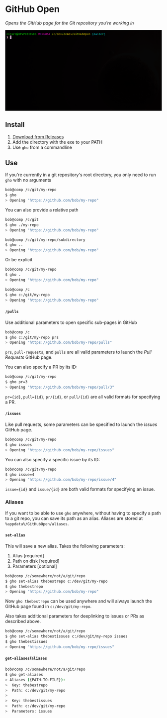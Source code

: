 # GitHub Open

_Opens the GitHub page for the Git repository you're working in_

![gif](./gifs/gho1.gif)

## Install

1. [Download from Releases](https://github.com/eaardal/github-open/releases)
2. Add the directory with the exe to your PATH
3. Use `gho` from a commandline

## Use

If you're currently in a git repository's root directory, you only need to run `gho` with no arguments

```bash
bob@comp /c/git/my-repo
$ gho
> Opening "https://github.com/bob/my-repo"
```

You can also provide a relative path

```bash
bob@comp /c/git
$ gho ./my-repo
> Opening "https://github.com/bob/my-repo"
```

```bash
bob@comp /c/git/my-repo/subdirectory
$ gho ..
> Opening "https://github.com/bob/my-repo"
```

Or be explicit

```bash
bob@comp /c/git/my-repo
$ gho .
> Opening "https://github.com/bob/my-repo"
```

```bash
bob@comp /c
$ gho c:/git/my-repo
> Opening "https://github.com/bob/my-repo"
```

#### `/pulls`

Use additional parameters to open specific sub-pages in GitHub

```bash
bob@comp /c
$ gho c:/git/my-repo prs
> Opening "https://github.com/bob/my-repo/pulls"
```

`prs`, `pull-requests`, and `pulls` are all valid parameters to launch the _Pull Requests_ GitHub page.

You can also specify a PR by its ID:

```bash
bob@comp /c/git/my-repo
$ gho pr=3
> Opening "https://github.com/bob/my-repo/pull/3"
```

`pr={id}`, `pull={id}`, `pr/{id}`, or `pull/{id}` are all valid formats for specifying a PR.

#### `/issues`

Like pull requests, some parameters can be specified to launch the _Issues_ GitHub page.

```bash
bob@comp /c/git/my-repo
$ gho issues
> Opening "https://github.com/bob/my-repo/issues"
```

You can also specify a specific issue by its ID:

```bash
bob@comp /c/git/my-repo
$ gho issue=4
> Opening "https://github.com/bob/my-repo/issue/4"
```

`issue={id}` and `issue/{id}` are both valid formats for specifying an issue.

### Aliases

If you want to be able to use `gho` anywhere, without having to specify a path to a git repo, you can save its path as an alias. Aliases are stored at `%appdata%/GitHubOpen/aliases`.

#### `set-alias`

This will save a new alias. Takes the following parameters:

1. Alias [required]
2. Path on disk [required]
3. Parameters [optional]

```bash
bob@comp /c/somewhere/not/a/git/repo
$ gho set-alias thebestrepo c:/dev/git/my-repo
$ gho thebestrepo
> Opening "https://github.com/bob/my-repo"
```
Now `gho thebestrepo` can be used anywhere and will always launch the GitHub page found in `c:/dev/git/my-repo`.

Also takes additional parameters for deeplinking to issues or PRs as described above.

```bash
bob@comp /c/somewhere/not/a/git/repo
$ gho set-alias thebestissues c:/dev/git/my-repo issues
$ gho thebestissues
> Opening "https://github.com/bob/my-repo/issues"
```

#### `get-aliases`/`aliases`

```bash
bob@comp /c/somewhere/not/a/git/repo
$ gho get-aliases
> Aliases ({PATH-TO-FILE}):
>  Key: thebestrepo
>  Path: c:/dev/git/my-repo
>
>  Key: thebestissues
>  Path: c:/dev/git/my-repo
>  Parameters: issues
```